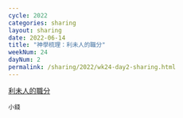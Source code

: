```yaml
---
cycle: 2022
categories: sharing
layout: sharing
date: 2022-06-14
title: "神學梳理：利未人的職分"
weekNum: 24
dayNum: 2
permalink: /sharing/2022/wk24-day2-sharing.html
---
```


[利未人的職分](https://eccseattle.github.io/media/sharing/2022/wk024/2022-06-14-bin.m4a)

`小錢`
